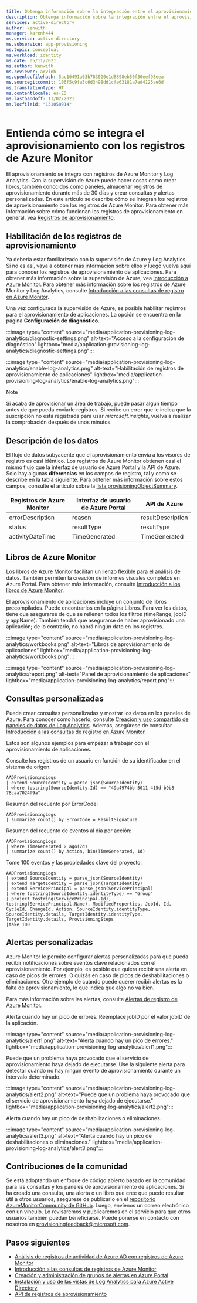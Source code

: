 ```yaml
---
title: Obtenga información sobre la integración entre el aprovisionamiento y los registros de Azure Monitor en Azure Active Directory.
description: Obtenga información sobre la integración entre el aprovisionamiento y los registros de Azure Monitor en Azure Active Directory.
services: active-directory
author: kenwith
manager: karenh444
ms.service: active-directory
ms.subservice: app-provisioning
ms.topic: conceptual
ms.workload: identity
ms.date: 05/11/2021
ms.author: kenwith
ms.reviewer: arvinh
ms.openlocfilehash: 5ac16491a03b783020e1d8898eb50f30eef98eea
ms.sourcegitcommit: 106f5c9fa5c6d3498dd1cfe63181a7ed4125ae6d
ms.translationtype: HT
ms.contentlocale: es-ES
ms.lasthandoff: 11/02/2021
ms.locfileid: "131050914"
---
```

# <a name="understand-how-provisioning-integrates-with-azure-monitor-logs"></a>Entienda cómo se integra el aprovisionamiento con los registros de Azure Monitor

El aprovisionamiento se integra con registros de Azure Monitor y Log Analytics. Con la supervisión de Azure puede hacer cosas como crear libros, también conocidos como paneles, almacenar registros de aprovisionamiento durante más de 30 días y crear consultas y alertas personalizadas. En este artículo se describe cómo se integran los registros de aprovisionamiento con los registros de Azure Monitor. Para obtener más información sobre cómo funcionan los registros de aprovisionamiento en general, vea [Registros de aprovisionamiento](../reports-monitoring/concept-provisioning-logs.md).

## <a name="enabling-provisioning-logs"></a>Habilitación de los registros de aprovisionamiento

Ya debería estar familiarizado con la supervisión de Azure y Log Analytics. Si no es así, vaya a obtener más información sobre ellos y luego vuelva aquí para conocer los registros de aprovisionamiento de aplicaciones. Para obtener más información sobre la supervisión de Azure, vea [Introducción a Azure Monitor](../../azure-monitor/overview.md). Para obtener más información sobre los registros de Azure Monitor y Log Analytics, consulte [Introducción a las consultas de registro en Azure Monitor](../../azure-monitor/logs/log-query-overview.md).

Una vez configurada la supervisión de Azure, es posible habilitar registros para el aprovisionamiento de aplicaciones. La opción se encuentra en la página **Configuración de diagnóstico**.

:::image type="content" source="media/application-provisioning-log-analytics/diagnostic-settings.png" alt-text="Acceso a la configuración de diagnóstico" lightbox="media/application-provisioning-log-analytics/diagnostic-settings.png":::

:::image type="content" source="media/application-provisioning-log-analytics/enable-log-analytics.png" alt-text="Habilitación de registros de aprovisionamiento de aplicaciones" lightbox="media/application-provisioning-log-analytics/enable-log-analytics.png":::

> [!NOTE]
> Si acaba de aprovisionar un área de trabajo, puede pasar algún tiempo antes de que pueda enviarle registros. Si recibe un error que le indica que la suscripción no está registrada para usar *microsoft.insights*, vuelva a realizar la comprobación después de unos minutos.

## <a name="understanding-the-data"></a>Descripción de los datos
El flujo de datos subyacente que el aprovisionamiento envía a los visores de registro es casi idéntico. Los registros de Azure Monitor obtienen casi el mismo flujo que la interfaz de usuario de Azure Portal y la API de Azure. Solo hay algunas **diferencias** en los campos de registro, tal y como se describe en la tabla siguiente. Para obtener más información sobre estos campos, consulte el artículo sobre la [lista provisioningObjectSummary](/graph/api/provisioningobjectsummary-list?preserve-view=true&tabs=http&view=graph-rest-beta).

|Registros de Azure Monitor   |Interfaz de usuario de Azure Portal   |API de Azure |
|----------|-----------|------------|
|errorDescription |reason |resultDescription |
|status |resultType |resultType |
|activityDateTime |TimeGenerated |TimeGenerated |


## <a name="azure-monitor-workbooks"></a>Libros de Azure Monitor

Los libros de Azure Monitor facilitan un lienzo flexible para el análisis de datos. También permiten la creación de informes visuales completos en Azure Portal. Para obtener más información, consulte [Introducción a los libros de Azure Monitor](../../azure-monitor/visualize/workbooks-overview.md).

El aprovisionamiento de aplicaciones incluye un conjunto de libros precompilados. Puede encontrarlos en la página Libros. Para ver los datos, tiene que asegurarse de que se rellenen todos los filtros (timeRange, jobID y appName). También tendrá que asegurarse de haber aprovisionado una aplicación; de lo contrario, no habrá ningún dato en los registros.

:::image type="content" source="media/application-provisioning-log-analytics/workbooks.png" alt-text="Libros de aprovisionamiento de aplicaciones" lightbox="media/application-provisioning-log-analytics/workbooks.png":::

:::image type="content" source="media/application-provisioning-log-analytics/report.png" alt-text="Panel de aprovisionamiento de aplicaciones" lightbox="media/application-provisioning-log-analytics/report.png":::

## <a name="custom-queries"></a>Consultas personalizadas

Puede crear consultas personalizadas y mostrar los datos en los paneles de Azure. Para conocer cómo hacerlo, consulte [Creación y uso compartido de paneles de datos de Log Analytics](../../azure-monitor/logs/get-started-queries.md). Además, asegúrese de consultar [Introducción a las consultas de registro en Azure Monitor](../../azure-monitor/logs/log-query-overview.md).

Estos son algunos ejemplos para empezar a trabajar con el aprovisionamiento de aplicaciones.

Consulte los registros de un usuario en función de su identificador en el sistema de origen:
```kusto
AADProvisioningLogs
| extend SourceIdentity = parse_json(SourceIdentity)
| where tostring(SourceIdentity.Id) == "49a4974bb-5011-415d-b9b8-78caa7024f9a"
```

Resumen del recuento por ErrorCode:
```kusto
AADProvisioningLogs
| summarize count() by ErrorCode = ResultSignature
```

Resumen del recuento de eventos al día por acción:
```kusto
AADProvisioningLogs
| where TimeGenerated > ago(7d)
| summarize count() by Action, bin(TimeGenerated, 1d)
```

Tome 100 eventos y las propiedades clave del proyecto:
```kusto
AADProvisioningLogs
| extend SourceIdentity = parse_json(SourceIdentity)
| extend TargetIdentity = parse_json(TargetIdentity)
| extend ServicePrincipal = parse_json(ServicePrincipal)
| where tostring(SourceIdentity.identityType) == "Group"
| project tostring(ServicePrincipal.Id), tostring(ServicePrincipal.Name), ModifiedProperties, JobId, Id, CycleId, ChangeId, Action, SourceIdentity.identityType, SourceIdentity.details, TargetIdentity.identityType, TargetIdentity.details, ProvisioningSteps
|take 100
```

## <a name="custom-alerts"></a>Alertas personalizadas

Azure Monitor le permite configurar alertas personalizadas para que pueda recibir notificaciones sobre eventos clave relacionados con el aprovisionamiento. Por ejemplo, es posible que quiera recibir una alerta en caso de picos de errores. O quizás en caso de picos de deshabilitaciones o eliminaciones. Otro ejemplo de cuándo puede querer recibir alertas es la falta de aprovisionamiento, lo que indica que algo no va bien.

Para más información sobre las alertas, consulte [Alertas de registro de Azure Monitor](../../azure-monitor/alerts/alerts-log.md).

Alerta cuando hay un pico de errores. Reemplace jobID por el valor jobID de la aplicación.

:::image type="content" source="media/application-provisioning-log-analytics/alert1.png" alt-text="Alerta cuando hay un pico de errores." lightbox="media/application-provisioning-log-analytics/alert1.png":::

Puede que un problema haya provocado que el servicio de aprovisionamiento haya dejado de ejecutarse. Use la siguiente alerta para detectar cuándo no hay ningún evento de aprovisionamiento durante un intervalo determinado.

:::image type="content" source="media/application-provisioning-log-analytics/alert2.png" alt-text="Puede que un problema haya provocado que el servicio de aprovisionamiento haya dejado de ejecutarse." lightbox="media/application-provisioning-log-analytics/alert2.png":::

Alerta cuando hay un pico de deshabilitaciones o eliminaciones.

:::image type="content" source="media/application-provisioning-log-analytics/alert3.png" alt-text="Alerta cuando hay un pico de deshabilitaciones o eliminaciones." lightbox="media/application-provisioning-log-analytics/alert3.png":::


## <a name="community-contributions"></a>Contribuciones de la comunidad

Se está adoptando un enfoque de código abierto basado en la comunidad para las consultas y los paneles de aprovisionamiento de aplicaciones. Si ha creado una consulta, una alerta o un libro que cree que puede resultar útil a otros usuarios, asegúrese de publicarlo en el [repositorio AzureMonitorCommunity de GitHub](https://github.com/microsoft/AzureMonitorCommunity). Luego, envíenos un correo electrónico con un vínculo. Lo revisaremos y publicaremos en el servicio para que otros usuarios también puedan beneficiarse. Puede ponerse en contacto con nosotros en provisioningfeedback@microsoft.com.

## <a name="next-steps"></a>Pasos siguientes

- [Análisis de registros de actividad de Azure AD con registros de Azure Monitor](../reports-monitoring/howto-analyze-activity-logs-log-analytics.md)
- [Introducción a las consultas de registros de Azure Monitor](../../azure-monitor/logs/get-started-queries.md)
- [Creación y administración de grupos de alertas en Azure Portal](../../azure-monitor/alerts/action-groups.md)
- [Instalación y uso de las vistas de Log Analytics para Azure Active Directory](../reports-monitoring/howto-install-use-log-analytics-views.md)
- [API de registros de aprovisionamiento](/graph/api/resources/provisioningobjectsummary?preserve-view=true&view=graph-rest-beta)
